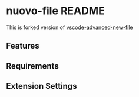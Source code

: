 # nuovo-file README

This is forked version of [vscode-advanced-new-file](https://github.com/patbenatar/vscode-advanced-new-file)

## Features

## Requirements

## Extension Settings
